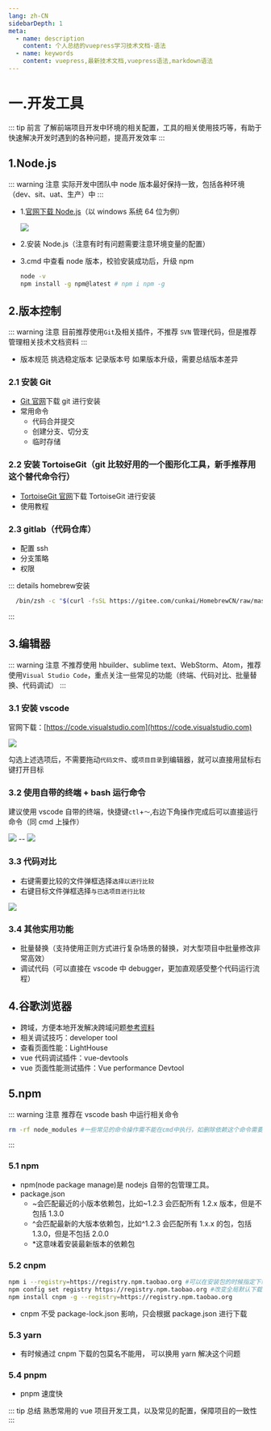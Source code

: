 ```yaml
---
lang: zh-CN
sidebarDepth: 1
meta:
  - name: description
    content: 个人总结的vuepress学习技术文档-语法
  - name: keywords
    content: vuepress,最新技术文档,vuepress语法,markdown语法
---
```


# 一.开发工具

::: tip 前言
了解前端项目开发中环境的相关配置，工具的相关使用技巧等，有助于快速解决开发时遇到的各种问题，提高开发效率
:::

## 1.Node.js

::: warning 注意
实际开发中团队中 node 版本最好保持一致，包括各种环境（dev、sit、uat、生产）中
:::

- 1.[官网下载 Node.js](http://nodejs.cn)（以 windows 系统 64 位为例）

  ![](./1.utils1.png)

- 2.安装 Node.js（注意有时有问题需要注意环境变量的配置）

- 3.cmd 中查看 node 版本，校验安装成功后，升级 npm

  ```sh
  node -v
  npm install -g npm@latest # npm i npm -g
  ```

## 2.版本控制

::: warning 注意
目前推荐使用`Git`及相关插件，不推荐 `SVN` 管理代码，但是推荐管理相关技术文档资料
:::

- 版本规范 挑选稳定版本 记录版本号 如果版本升级，需要总结版本差异

### 2.1 安装 Git

- [Git 官网](https://git-scm.com)下载 git 进行安装
- 常用命令
  - 代码合并提交
  - 创建分支、切分支
  - 临时存储

### 2.2 安装 TortoiseGit（git 比较好用的一个图形化工具，新手推荐用这个替代命令行）

- [TortoiseGit 官网](https://tortoisegit.org/download/)下载 TortoiseGit 进行安装
- 使用教程

### 2.3 gitlab（代码仓库）

- 配置 ssh
- 分支策略
- 权限

::: details homebrew安装
```sh
  /bin/zsh -c "$(curl -fsSL https://gitee.com/cunkai/HomebrewCN/raw/master/Homebrew.sh)"
```
:::

## 3.编辑器

::: warning 注意
不推荐使用 hbuilder、sublime text、WebStorm、Atom，推荐使用`Visual Studio Code`，重点关注一些常见的功能（终端、代码对比、批量替换、代码调试）
:::

### 3.1 安装 vscode

官网下载：[https://code.visualstudio.com](https://code.visualstudio.com)

![](./1.utils3.png)

勾选上述选项后，不需要拖动`代码文件`、或`项目目录`到编辑器，就可以直接用鼠标右键打开目标

### 3.2 使用自带的终端 + bash 运行命令

建议使用 vscode 自带的终端，快捷键`ctl`+`～`,右边下角操作完成后可以直接运行命令（同 cmd 上操作）

![](./1.utils1.1.png) -- ![](./1.utils1.3.png)

### 3.3 代码对比

- 右键需要比较的文件弹框选择`选择以进行比较`
- 右键目标文件弹框选择`与已选项目进行比较`

![](./1.utils1.2.png)

### 3.4 其他实用功能

- 批量替换（支持使用正则方式进行复杂场景的替换，对大型项目中批量修改非常高效）
- 调试代码（可以直接在 vscode 中 debugger，更加直观感受整个代码运行流程）

## 4.谷歌浏览器

-  跨域，方便本地开发解决跨域问题[参考资料](http://zhoubichuan.com/web-javascript/3.senior/7.cross/1.browser.html#_2-3-%E8%B0%B7%E6%AD%8C%E6%B5%8F%E8%A7%88%E5%99%A8)
- 相关调试技巧：developer tool
- 查看页面性能：LightHouse
- vue 代码调试插件：vue-devtools
- vue 页面性能测试插件：Vue performance Devtool

## 5.npm

::: warning 注意
推荐在 vscode bash 中运行相关命令

```bash
rm -rf node_modules #一些常见的命令操作需不能在cmd中执行，如删除依赖这个命令需要在bash中使用
```

:::

### 5.1 npm

- npm(node package manage)是 nodejs 自带的包管理工具。
- package.json
  - ~会匹配最近的小版本依赖包，比如~1.2.3 会匹配所有 1.2.x 版本，但是不包括 1.3.0
  - ^会匹配最新的大版本依赖包，比如^1.2.3 会匹配所有 1.x.x 的包，包括 1.3.0，但是不包括 2.0.0
  - \*这意味着安装最新版本的依赖包

### 5.2 cnpm

```sh
npm i --registry=https://registry.npm.taobao.org #可以在安装包的时候指定下载源
npm config set registry https://registry.npm.taobao.org #改变全局默认下载地址
npm install cnpm -g --registry=https://registry.npm.taobao.org
```

- cnpm 不受 package-lock.json 影响，只会根据 package.json 进行下载

### 5.3 yarn

- 有时候通过 cnpm 下载的包莫名不能用， 可以换用 yarn 解决这个问题

### 5.4 pnpm

- pnpm 速度快

::: tip 总结
熟悉常用的 vue 项目开发工具，以及常见的配置，保障项目的一致性
:::
